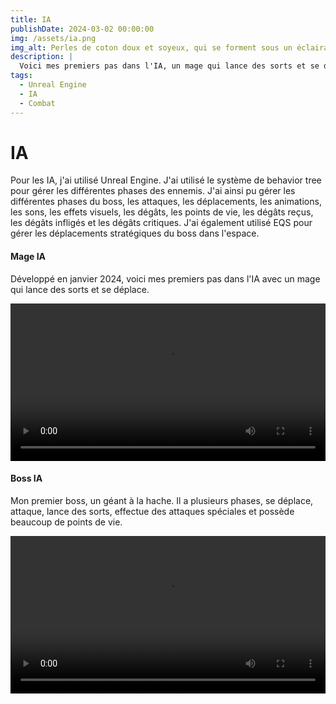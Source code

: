 ```yaml
---
title: IA
publishDate: 2024-03-02 00:00:00
img: /assets/ia.png
img_alt: Perles de coton doux et soyeux, qui se forment sous un éclairage vibrant
description: |
  Voici mes premiers pas dans l'IA, un mage qui lance des sorts et se déplace, ainsi qu'un boss à la hache.
tags:
  - Unreal Engine
  - IA
  - Combat
---
```


# IA

Pour les IA, j'ai utilisé Unreal Engine. J'ai utilisé le système de behavior tree pour gérer les différentes phases des ennemis. J'ai ainsi pu gérer les différentes phases du boss, les attaques, les déplacements, les animations, les sons, les effets visuels, les dégâts, les points de vie, les dégâts reçus, les dégâts infligés et les dégâts critiques. J'ai également utilisé EQS pour gérer les déplacements stratégiques du boss dans l'espace.

#### Mage IA

Développé en janvier 2024, voici mes premiers pas dans l'IA avec un mage qui lance des sorts et se déplace.

<div>
  <video playsinline width="100%" controls>
    <source src="/assets/perso/mageia.mp4" type="video/mp4">
    Votre navigateur ne supporte pas la balise vidéo.
  </video>
</div>

#### Boss IA

Mon premier boss, un géant à la hache. Il a plusieurs phases, se déplace, attaque, lance des sorts, effectue des attaques spéciales et possède beaucoup de points de vie.

<div>
  <video playsinline width="100%" controls>
    <source src="/assets/perso/boss.mp4" type="video/mp4">
    Votre navigateur ne supporte pas la balise vidéo.
  </video>
</div>
